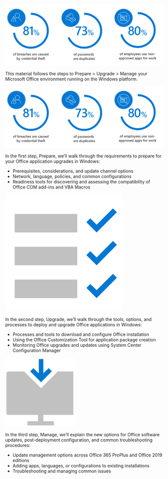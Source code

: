 ![Office Preparation Flowchart](../media/icon2.png)

This material follows the steps to Prepare > Upgrade > Manage your Microsoft Office environment running on the Windows platform.

 
![Prepare](../media/icon2.png) 

In the first step, Prepare, we’ll walk through the requirements to prepare for your Office application upgrades in Windows:
-	Prerequisites, considerations, and update channel options
-	Network, language, policies, and common configurations
-	Readiness tools for discovering and assessing the compatibility of Office COM add-ins and VBA Macros 

 
![Upgrade](../media/icon3.png) 

In the second step, Upgrade, we’ll walk through the tools, options, and processes to deploy and upgrade Office applications in Windows:
-	Processes and tools to download and configure Office installation
-	Using the Office Customization Tool for application package creation
-	Monitoring Office upgrades and updates using System Center Configuration Manager

 
![Manage](../media/icon4.png) 

In the third step, Manage, we’ll explain the new options for Office software updates, post-deployment configuration, and common troubleshooting procedures: 
-	Update management options across Office 365 ProPlus and Office 2019 editions
-	Adding apps, languages, or configurations to existing installations
-	Troubleshooting and managing common issues
